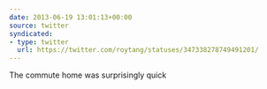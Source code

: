 ```yaml
---
date: 2013-06-19 13:01:13+00:00
source: twitter
syndicated:
- type: twitter
  url: https://twitter.com/roytang/statuses/347338278749491201/
---
```


The commute home was surprisingly quick